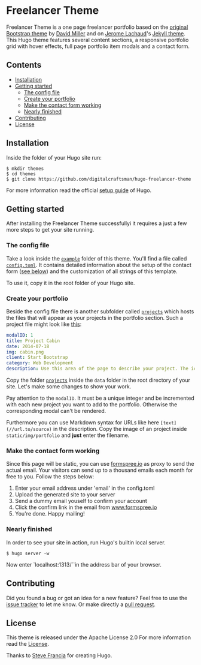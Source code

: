 # Freelancer Theme

Freelancer Theme is a one page freelancer portfolio based on the [original Bootstrap theme](//github.com/IronSummitMedia/startbootstrap-freelancer) by [David Miller](//github.com/davidtmiller) and on [Jerome Lachaud](//github.com/jeromelachaud)'s [Jekyll theme](//github.com/jeromelachaud/freelancer-theme). This Hugo theme features several content sections, a responsive portfolio grid with hover effects, full page portfolio item modals and a contact form.


## Contents

- [Installation](#installation)
- [Getting started](#getting-started)
  - [The config file](#the-config-file)
  - [Create your portfolio](#create-your-portfolio)
  - [Make the contact form working](#make-the-contact-form-working)
  - [Nearly finished](#nearly-finished)
- [Contributing](#contributing)
- [License](#license)


## Installation

Inside the folder of your Hugo site run:

    $ mkdir themes
    $ cd themes
    $ git clone https://github.com/digitalcraftsman/hugo-freelancer-theme

For more information read the official [setup guide](//gohugo.io/overview/installing/) of Hugo.


## Getting started

After installing the Freelancer Theme successfullyi it requires a just a few more steps to get your site running.


### The config file

Take a look inside the [`example`](//github.com/digitalcraftsman/hugo-freelancer-theme/tree/dev/examples) folder of this theme. You'll find a file called [`config.toml`](//github.com/digitalcraftsman/hugo-freelancer-theme/blob/dev/examples/config.toml).
It contains detailed information about the setup of the contact form ([see below](#make-the-contact-form-working)) and the customization of all strings of this template. 

To use it, copy it in the root folder of your Hugo site.


### Create your portfolio

Beside the config file there is another subfolder called [`projects`](//github.com/digitalcraftsman/hugo-freelancer-theme/tree/dev/examples/projects) which hosts the files that will appear
as your projects in the portfolio section. Such a project file might look like [this](//github.com/digitalcraftsman/hugo-freelancer-theme/blob/dev/examples/projects/2014-07-18-project-1.yaml):

```yaml
modalID: 1
title: Project Cabin
date: 2014-07-18
img: cabin.png
client: Start Bootstrap
category: Web Development
description: Use this area of the page to describe your project. The icon above is part of a free icon set by [Flat Icons](//sellfy.com/p/8Q9P/jV3VZ/"). On their website, you can download their free set with 16 icons, or you can purchase the entire set with 146 icons for only $12!
```

Copy the folder [`projects`](//github.com/digitalcraftsman/hugo-freelancer-theme/tree/dev/examples/projects) inside the `data` folder in the root directory of your site. Let's make some changes to show your work.

Pay attention to the `modalID`. It must be a unique integer and be incremented with each new project you want to add to the portfolio. Otherwise the corresponding modal can't be rendered.

Furthermore you can use Markdown syntax for URLs like here `[text](//url.to/source)` in the description. Copy the image of an project inside `static/img/portfolio` and **just** enter the filename.


### Make the contact form working

Since this page will be static, you can use [formspree.io](//formspree.io/) as proxy to send the actual email. Your visitors can send up to a thousand emails each month for free to you. Follow the steps below:

1. Enter your email address under 'email' in the config.toml
2. Upload the generated site to your server
3. Send a dummy email youself to confirm your account
4. Click the confirm link in the email from www.formspree.io
5. You're done. Happy mailing!


### Nearly finished

In order to see your site in action, run Hugo's builtin local server. 

    $ hugo server -w

Now enter `localhost:1313/``in the address bar of your browser.


## Contributing

Did you found a bug or got an idea for a new feature? Feel free to use the [issue tracker](//github.com/digitalcraftsman/hugo-freelancer-theme/issues) to let me know. Or make directly a [pull request](//github.com/digitalcraftsman/hugo-freelancer-theme/pulls).


## License

This theme is released under the Apache License 2.0 For more information read the [License](//github.com/digitalcraftsman/hugo-freelancer-theme/blob/master/LICENSE).

Thanks to [Steve Francia](//github.com/spf13) for creating Hugo.
